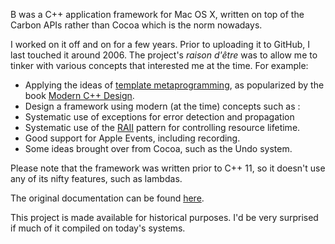B was a C++ application framework for Mac OS X, written on top of the Carbon APIs rather than Cocoa which is 
the norm nowadays.

I worked on it off and on for a few years. Prior to uploading it to GitHub, I last touched it around 2006. 
The project's *raison d'être* was to allow me to tinker with various concepts that interested me at the time.
For example:

- Applying the ideas of [template metaprogramming], as popularized by the book [Modern C++ Design].
- Design a framework using modern (at the time) concepts such as :
 - Systematic use of exceptions for error detection and propagation
 - Systematic use of the [RAII] pattern for controlling resource lifetime.
- Good support for Apple Events, including recording.
- Some ideas brought over from Cocoa, such as the Undo system.

Please note that the framework was written prior to C++ 11, so it doesn't use any of its nifty features, 
such as lambdas.

The original documentation can be found [here].

This project is made available for historical purposes. I'd be very surprised if much of it compiled on 
today's systems.

[template metaprogramming]: https://en.wikipedia.org/wiki/Template_metaprogramming
[Modern C++ Design]: https://en.wikipedia.org/wiki/Modern_C%2B%2B_Design
[RAII]: https://en.wikipedia.org/wiki/Resource_Acquisition_Is_Initialization
[here]: http://paullalonde.ca/projects/B/
